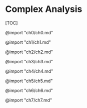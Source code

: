 
# Complex Analysis

[TOC]

@import "ch0/ch0.md"

@import "ch1/ch1.md"

@import "ch2/ch2.md"

@import "ch3/ch3.md"

@import "ch4/ch4.md"

@import "ch5/ch5.md"

@import "ch6/ch6.md"

@import "ch7/ch7.md"





